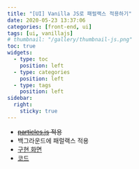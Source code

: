 ```yaml
---
title: "[UI] Vanilla JS로 패럴랙스 적용하기"
date: 2020-05-23 13:37:06
categories: [front-end, ui]
tags: [ui, vanillajs]
# thumbnail: "/gallery/thumbnail-js.png"
toc: true
widgets:
  - type: toc
    position: left
  - type: categories
    position: left
  - type: tags
    position: left
sidebar:
  right:
    sticky: true
---
```


* <del>[particles.js](https://vincentgarreau.com/particles.js/) 적용</dle>
* 백그라운드에 패럴랙스 적용
* [구현 화면](https://recordboy.github.io/ui/parallax-scroll/)  
* [코드](https://github.com/recordboy/ui/tree/master/parallax-scroll)
